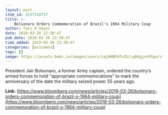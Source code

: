 ```yaml
---
layout: post
item_id: 2537318717
title: >-
    Bolsonaro Orders Commemoration of Brazil's 1964 Military Coup
author: Tatu D'Oquei
date: 2019-03-26 22:38:47
pub_date: 2019-03-26 22:38:47
time_added: 2019-03-26 23:38:47
categories: [avisamos]
tags: []
image: https://assets.bwbx.io/images/users/iqjWHBFdfxIU/iqN4gjnnFGgo/v1/1200x783.jpg
---
```


President Jair Bolsonaro, a former Army captain, ordered the country’s armed forces to hold “appropriate commemorations” to mark the anniversary of the date the military seized power 55 years ago.

**Link:** [https://www.bloomberg.com/news/articles/2019-03-26/bolsonaro-orders-commemoration-of-brazil-s-1964-military-coup](https://www.bloomberg.com/news/articles/2019-03-26/bolsonaro-orders-commemoration-of-brazil-s-1964-military-coup)

